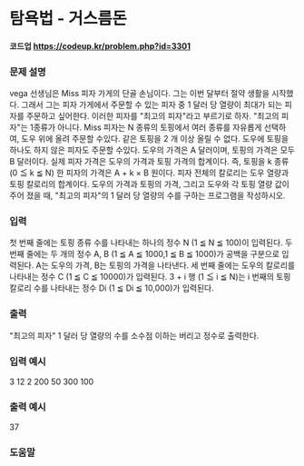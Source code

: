 # 탐욕법 - 거스름돈
#### 코드업 https://codeup.kr/problem.php?id=3301

### 문제 설명    
vega 선생님은 Miss 피자 가게의 단골 손님이다.
그는 이번 달부터 절약 생활을 시작했다.
그래서 그는 피자 가게에서 주문할 수 있는 피자 중 1 달러 당 열량이 최대가 되는 피자를 주문하고 싶어한다.
이러한 피자를 "최고의 피자"라고 부르기로 하자.
"최고의 피자"는 1종류가 아니다.
Miss 피자는 N 종류의 토핑에서 여러 종류를 자유롭게 선택하여, 도우 위에 올려 주문할 수있다.
같은 토핑을 2 개 이상 올릴 수 없다.
도우에 토핑을 하나도 하지 않은  피자도 주문할 수있다.
도우의 가격은 A 달러이며, 토핑의 가격은 모두 B 달러이다.
실제 피자 가격은 도우의 가격과 토핑 가격의 합계이다.
즉, 토핑을 k 종류 (0 ≦ k ≦ N) 한 피자의 가격은 A + k × B 원이다.
피자 전체의 칼로리는 도우 열량과 토핑 칼로리의 합계이다.
도우의 가격과 토핑의 가격, 그리고 도우와 각 토핑 열량 값이 주어 졌을 때, "최고의 피자"의 1 달러 당 열량의 수를 구하는 프로그램을 작성하시오.

### 입력
첫 번째 줄에는 토핑 종류 수를 나타내는 하나의 정수 N (1 ≦ N ≦ 100)이 입력된다.
두 번째 줄에는 두 개의 정수 A, B (1 ≦ A ≦ 1000,1 ≦ B ≦ 1000)가 공백을 구분으로 입력된다. A는 도우의 가격, B는 토핑의 가격을 나타낸다.
세 번째 줄에는 도우의 칼로리를 나타내는 정수 C (1 ≦ C ≦ 10000)가 입력된다.
3 + i 행 (1 ≦ i ≦ N)는 i 번째의 토핑 칼로리 수를 나타내는 정수 Di (1 ≦ Di ≦ 10,000)가 입력된다.

### 출력
"최고의 피자" 1 달러 당 열량의 수를 소수점 이하는 버리고 정수로 출력한다.

### 입력 예시   
3
12 2
200
50
300
100

### 출력 예시
37

### 도움말
